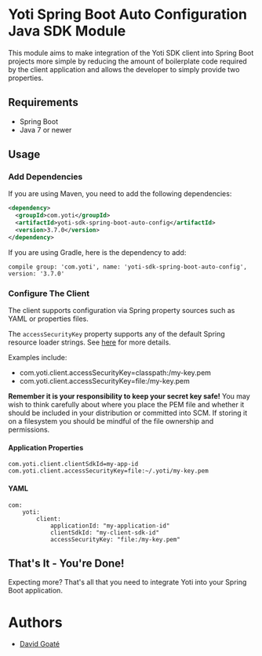# Yoti Spring Boot Auto Configuration Java SDK Module

This module aims to make integration of the Yoti SDK client into Spring Boot projects more simple by reducing the
 amount of boilerplate code required by the client application and allows the developer to simply provide two properties.

## Requirements

- Spring Boot
- Java 7 or newer

## Usage

### Add Dependencies

If you are using Maven, you need to add the following dependencies:

```xml
<dependency>
  <groupId>com.yoti</groupId>
  <artifactId>yoti-sdk-spring-boot-auto-config</artifactId>
  <version>3.7.0</version>
</dependency>
```


If you are using Gradle, here is the dependency to add:

```
compile group: 'com.yoti', name: 'yoti-sdk-spring-boot-auto-config', version: '3.7.0'
```


### Configure The Client

The client supports configuration via Spring property sources such as YAML or properties files.

The `accessSecurityKey` property supports any of the default Spring resource loader strings. See [here](http://docs.spring.io/spring/docs/current/spring-framework-reference/html/resources.html) for more details.

Examples include:

* com.yoti.client.accessSecurityKey=classpath:/my-key.pem
* com.yoti.client.accessSecurityKey=file:/my-key.pem

**Remember it is your responsibility to keep your secret key safe!** You may wish to think carefully about where you 
place the PEM file and whether it should be included in your distribution or committed into SCM. If storing it on a filesystem you should be mindful 
of the file ownership and permissions.


#### Application Properties
```
com.yoti.client.clientSdkId=my-app-id
com.yoti.client.accessSecurityKey=file:~/.yoti/my-key.pem
```

#### YAML
```
com:
    yoti:
        client:
            applicationId: "my-application-id"
            clientSdkId: "my-client-sdk-id"
            accessSecurityKey: "file:/my-key.pem"
```

## That's It - You're Done!
Expecting more? That's all that you need to integrate Yoti into your Spring Boot application.

# Authors
* [David Goaté](https://github.com/davidgoate)
